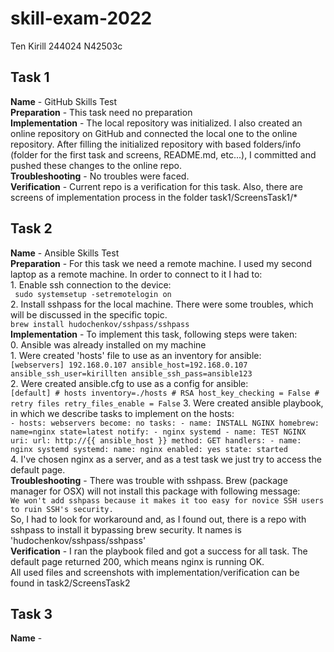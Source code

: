 # skill-exam-2022
Ten Kirill 244024 N42503c

## Task 1
**Name** - GitHub Skills Test  
**Preparation** - This task need no preparation  
**Implementation** - The local repository was initialized. I also created an online repository on GitHub and connected the local one to the online repository. After filling the initialized repository with based folders/info (folder for the first task and screens, README.md, etc...), I committed and pushed these changes to the online repo.  
**Troubleshooting** - No troubles were faced.  
**Verification** - Current repo is a verification for this task. Also, there are screens of implementation process in the folder task1/ScreensTask1/*

## Task 2
**Name** - Ansible Skills Test  
**Preparation** - For this task we need a remote machine. I used my second laptop as a remote machine. In order to connect to it I had to:  
    1. Enable ssh connection to the device:  
        ``` 
        sudo systemsetup -setremotelogin on
        ```  
    2. Install sshpass for the local machine. There were some troubles, which will be discussed in the specific topic.  
        ```
        brew install hudochenkov/sshpass/sshpass
        ```  
**Implementation** - To implement this task, following steps were taken:  
    0. Ansible was already installed on my machine  
    1. Were created 'hosts' file to use as an inventory for ansible:  
        ```
        [webservers]
        192.168.0.107 ansible_host=192.168.0.107 ansible_ssh_user=kirillten ansible_ssh_pass=ansible123
        ```  
    2. Were created ansible.cfg to use as a config for ansible:  
        ```
        [default]
        # hosts
        inventory=./hosts
        # RSA
        host_key_checking = False
        # retry files
        retry_files_enable = False
        ```
    3. Were created ansible playbook, in which we describe tasks to implement on the hosts:  
        ```
        - hosts: webservers
          become: no
          tasks:
            - name: INSTALL NGINX
              homebrew: name=nginx state=latest
              notify:
                - nginx systemd
            - name: TEST NGINX
              uri:
              url: http://{{ ansible_host }}
              method: GET
          handlers:
            - name: nginx systemd
              systemd:
              name: nginx
              enabled: yes
              state: started
        ```  
    4. I've chosen nginx as a server, and as a test task we just try to access the default page.  
**Troubleshooting** - There was trouble with sshpass. Brew (package manager for OSX) will not install this package with following message:  
    ```
    We won't add sshpass because it makes it too easy for novice SSH users to ruin SSH's security.
    ```  
    So, I had to look for workaround and, as I found out, there is a repo with sshpass to install it bypassing brew security. It names is 'hudochenkov/sshpass/sshpass'  
**Verification** - I ran the playbook filed and got a success for all task. The default page returned 200, which means nginx is running OK.  
All used files and screenshots with implementation/verification can be found in task2/ScreensTask2  

## Task 3
**Name** - 
